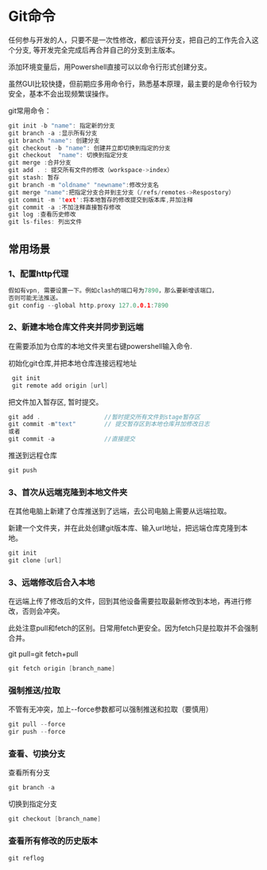 # Git命令

<!--TOC-->

任何参与开发的人，只要不是一次性修改，都应该开分支，把自己的工作先合入这个分支, 等开发完全完成后再合并自己的分支到主版本。

添加环境变量后，用Powershell直接可以以命令行形式创建分支。

虽然GUI比较快捷，但前期应多用命令行，熟悉基本原理，最主要的是命令行较为安全，基本不会出现频繁误操作。

git常用命令：

```cpp
git init -b "name": 指定新的分支
git branch -a :显示所有分支
git branch "name": 创建分支
git checkout -b "name": 创建并立即切换到指定的分支
git checkout  "name": 切换到指定分支
git merge :合并分支
git add . : 提交所有文件的修改（workspace->index）
git stash: 暂存
git branch -m "oldname" "newname":修改分支名
git merge "name":把指定分支合并到主分支（/refs/remotes->Respostory）
git commit -m 'text':将本地暂存的修改提交到版本库,并加注释
git commit -a :不加注释直接暂存修改
git log :查看历史修改
git ls-files: 列出文件
```

## 常用场景

### 1、配置http代理

```cpp
假如有vpn, 需要设置一下。例如clash的端口号为7890，那么要新增该端口，
否则可能无法推送。
git config --global http.proxy 127.0.0.1:7890   
```

### 2、新建本地仓库文件夹并同步到远端

在需要添加为仓库的本地文件夹里右键powershell输入命令.

初始化git仓库,并把本地仓库连接远程地址

```c
 git init
 git remote add origin [url]
```

把文件加入暂存区, 暂时提交。

```cpp
git add .                  //暂时提交所有文件到stage暂存区
git commit -m"text"        // 提交暂存区到本地仓库并加修改日志
或者
git commit -a              //直接提交
```

推送到远程仓库

```cpp
git push
```

### 3、首次从远端克隆到本地文件夹

在其他电脑上新建了仓库推送到了远端，去公司电脑上需要从远端拉取。

新建一个文件夹，并在此处创建git版本库、输入url地址，把远端仓库克隆到本地。

```cpp
git init
git clone [url]
```

### 3、远端修改后合入本地

在远端上传了修改后的文件，回到其他设备需要拉取最新修改到本地，再进行修改，否则会冲突。

此处注意pull和fetch的区别。日常用fetch更安全。因为fetch只是拉取并不会强制合并。

git pull=git fetch+pull

```cpp
git fetch origin [branch_name] 
```

### 强制推送/拉取

不管有无冲突，加上--force参数都可以强制推送和拉取（要慎用）

```cpp
git pull --force
gir push --force
```

### 查看、切换分支

查看所有分支

```cpp
git branch -a
```

切换到指定分支

```cpp
git checkout [branch_name]
```

### 查看所有修改的历史版本

```c
git reflog 
```
